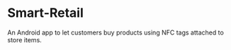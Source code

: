 # Smart-Retail
An Android app to let customers buy products using NFC tags attached to store items.
